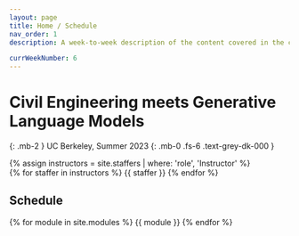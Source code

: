 ```yaml
---
layout: page
title: Home / Schedule
nav_order: 1
description: A week-to-week description of the content covered in the course.

currWeekNumber: 6
---
```


# Civil Engineering meets Generative Language Models

{: .mb-2 }
UC Berkeley, Summer 2023
{: .mb-0 .fs-6 .text-grey-dk-000 }



<div>
{% assign instructors = site.staffers | where: 'role', 'Instructor' %}
  <div class="role">
    {% for staffer in instructors %}
    {{ staffer }}
    {% endfor %}
  </div>
</div>


<a name="schedule"></a>
## Schedule

{% for module in site.modules %}
{{ module }}
{% endfor %}